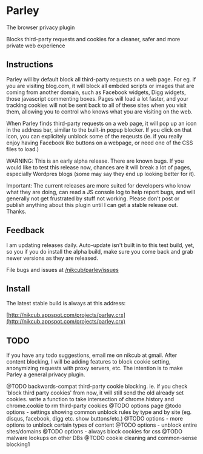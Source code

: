 # Parley

The browser privacy plugin

Blocks third-party requests and cookies for a cleaner, safer and more private web experience

## Instructions

Parley will by default block all third-party requests on a web page. For eg. if you are visiting blog.com, it will block all embded scripts or images that are coming from another domain, such as Facebook widgets, Digg widgets, those javascript commenting boxes. Pages will load a lot faster, and your tracking cookies will not be sent back to all of these sites when you visit them, allowing you to control who knows what you are visiting on the web.

When Parley finds third-party requests on a web page, it will pop up an icon in the address bar, similar to the built-in popup blocker. If you click on that icon, you can explicitely unblock some of the reqeusts (ie. if you really enjoy having Facebook like buttons on a webpage, or need one of the CSS files to load.)

WARNING: This is an early alpha release. There are known bugs. If you would like to test this release now, chances are it will break a lot of pages, especially Wordpres blogs (some may say they end up looking better for it).

Important: The current releases are more suited for developers who know what they are doing, can read a JS console log to help report bugs, and will generally not get frustrated by stuff not working. Please don't post or publish anything about this plugin until I can get a stable release out. Thanks.

## Feedback

I am updating releases daily. Auto-update isn't built in to this test build, yet, so you if you do install the alpha build, make sure you come back and grab newer versions as they are released.

File bugs and issues at [/nikcub/parley/issues](http://github.com/nikcub/parley/issues)

## Install

The latest stable build is always at this address:

[http://nikcub.appspot.com/projects/parley.crx](http://nikcub.appspot.com/projects/parley.crx)

## TODO

If you have any todo suggestions, email me on nikcub at gmail. After content blocking, I will be adding features to block cookie setting, anonymizing requests with proxy servers, etc. The intention is to make Parley a general privacy plugin.

@TODO backwards-compat third-party cookie blocking. ie. if you check 'block third party cookies' from now, it will still send the old already set cookies. write a function to take intersection of chrome.history and chrome.cookie to rm third-party cookies
@TODO options page
@todo options - settings showing common unblock rules by type and by site (eg. disqus, facebook, digg etc. show buttons/etc.)
@TODO options - more options to unblock certain types of content
@TODO options - unblock entire sites/domains
@TODO options - always block cookies for css
@TODO malware lookups on other DBs
@TODO cookie cleaning and common-sense blocking1
